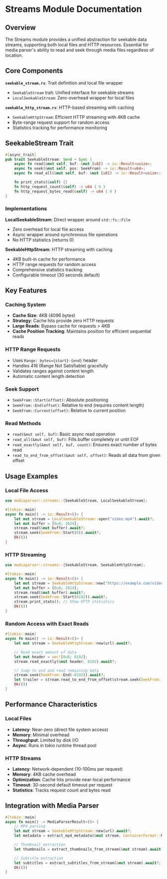 # Streams Module Documentation

## Overview

The Streams module provides a unified abstraction for seekable data streams, supporting both local files and HTTP resources. Essential for media parser's ability to read and seek through media files regardless of location.

## Core Components

**`seekable_stream.rs`**: Trait definition and local file wrapper
- `SeekableStream` trait: Unified interface for seekable streams
- `LocalSeekableStream`: Zero-overhead wrapper for local files

**`seekable_http_stream.rs`**: HTTP-based streaming with caching
- `SeekableHttpStream`: Efficient HTTP streaming with 4KB cache
- Byte-range request support for random access
- Statistics tracking for performance monitoring

## SeekableStream Trait

```rust
#[async_trait]
pub trait SeekableStream: Send + Sync {
    async fn read(&mut self, buf: &mut [u8]) -> io::Result<usize>;
    async fn seek(&mut self, pos: SeekFrom) -> io::Result<u64>;
    async fn read_all(&mut self, buf: &mut [u8]) -> io::Result<usize>;

    fn print_stats(&self) {}
    fn http_request_count(&self) -> u64 { 0 }
    fn http_request_bytes_read(&self) -> u64 { 0 }
}
```

### Implementations

**LocalSeekableStream**: Direct wrapper around `std::fs::File`
- Zero overhead for local file access
- Async wrapper around synchronous file operations
- No HTTP statistics (returns 0)

**SeekableHttpStream**: HTTP streaming with caching
- 4KB built-in cache for performance
- HTTP range requests for random access
- Comprehensive statistics tracking
- Configurable timeout (30 seconds default)

## Key Features

### Caching System
- **Cache Size**: 4KB (4096 bytes)
- **Strategy**: Cache hits provide zero HTTP requests
- **Large Reads**: Bypass cache for requests > 4KB
- **Cache Position Tracking**: Maintains position for efficient sequential reads

### HTTP Range Requests
- Uses `Range: bytes={start}-{end}` header
- Handles 416 (Range Not Satisfiable) gracefully
- Validates ranges against content length
- Automatic content length detection

### Seek Support
- `SeekFrom::Start(offset)`: Absolute positioning
- `SeekFrom::End(offset)`: Relative to end (requires content length)
- `SeekFrom::Current(offset)`: Relative to current position

### Read Methods
- `read(&mut self, buf)`: Basic async read operation
- `read_all(&mut self, buf)`: Fills buffer completely or until EOF
- `read_exactly(&mut self, buf, count)`: Ensures exact number of bytes read
- `read_to_end_from_offset(&mut self, offset)`: Reads all data from given offset

## Usage Examples

### Local File Access
```rust
use mediaparser::streams::{SeekableStream, LocalSeekableStream};

#[tokio::main]
async fn main() -> io::Result<()> {
    let mut stream = LocalSeekableStream::open("video.mp4").await?;
    let mut buffer = [0u8; 1024];
    stream.read(&mut buffer).await?;
    stream.seek(SeekFrom::Start(0)).await?;
    Ok(())
}
```

### HTTP Streaming
```rust
use mediaparser::streams::{SeekableStream, SeekableHttpStream};

#[tokio::main]
async fn main() -> io::Result<()> {
    let mut stream = SeekableHttpStream::new("https://example.com/video.mp4".to_string()).await?;
    let mut buffer = [0u8; 1024];
    stream.read(&mut buffer).await?;
    stream.seek(SeekFrom::Start(8192)).await?;
    stream.print_stats(); // Show HTTP statistics
    Ok(())
}
```

### Random Access with Exact Reads
```rust
#[tokio::main]
async fn main() -> io::Result<()> {
    let mut stream = SeekableHttpStream::new(url).await?;

    // Read exact amount of data
    let mut header = vec![0u8; 8192];
    stream.read_exactly(&mut header, 8192).await?;

    // Jump to end and read remaining data
    stream.seek(SeekFrom::End(-8192)).await?;
    let trailer = stream.read_to_end_from_offset(stream.seek(SeekFrom::Current(0)).await?).await?;
    Ok(())
}
```

## Performance Characteristics

### Local Files
- **Latency**: Near-zero (direct file system access)
- **Memory**: Minimal overhead
- **Throughput**: Limited by disk I/O
- **Async**: Runs in tokio runtime thread pool

### HTTP Streams
- **Latency**: Network-dependent (10-100ms per request)
- **Memory**: 4KB cache overhead
- **Optimization**: Cache hits provide near-local performance
- **Timeout**: 30-second default timeout per request
- **Statistics**: Tracks request count and bytes read

## Integration with Media Parser

```rust
#[tokio::main]
async fn main() -> MediaParserResult<()> {
    // MP4 parsing
    let mut stream = SeekableHttpStream::new(url).await?;
    let metadata = extract_mp4_metadata(&mut stream, ContainerFormat::MP4).await?;

    // Thumbnail extraction
    let thumbnails = extract_thumbnails_from_stream(&mut stream).await?;

    // Subtitle extraction
    let subtitles = extract_subtitles_from_stream(&mut stream).await?;
    Ok(())
}
```
